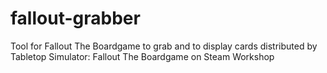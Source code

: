 # fallout-grabber
Tool for Fallout The Boardgame to grab and to display cards distributed by Tabletop Simulator: Fallout The Boardgame on Steam Workshop
